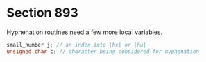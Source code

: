 # Section 893

Hyphenation routines need a few more local variables.

```c << Local variables for line breaking >>+=
small_number j; // an index into |hc| or |hu|
unsigned char c; // character being considered for hyphenation
```
